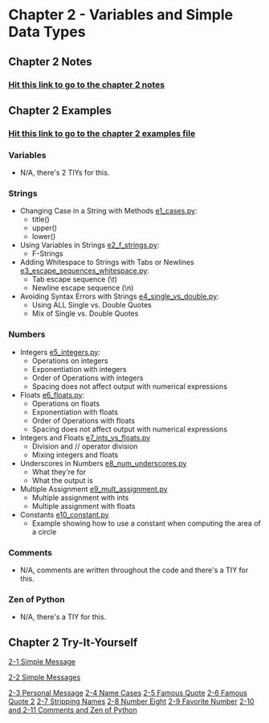 # Chapter 2 - Variables and Simple Data Types

## Chapter 2 Notes
### [Hit this link to go to the chapter 2 notes](https://github.com/chloenumber1/intro-python/blob/main/chapter_2/chapter_2_notes/chapter_2_notes.md)

## Chapter 2 Examples
### [Hit this link to go to the chapter 2 examples file](https://github.com/chloenumber1/intro-python/tree/main/chapter_2/chapter_2_examples)
### Variables
- N/A, there's 2 TIYs for this.
### Strings
- Changing Case in a String with Methods [e1_cases.py](https://github.com/chloenumber1/intro-python/blob/main/chapter_2/chapter_2_examples/e1_cases.py): 
    - title()
    - upper()
    - lower() 
- Using Variables in Strings [e2_f_strings.py](https://github.com/chloenumber1/intro-python/blob/main/chapter_2/chapter_2_examples/e2_f_strings.py): 
    - F-Strings
- Adding Whitespace to Strings with Tabs or Newlines [e3_escape_sequences_whitespace.py](https://github.com/chloenumber1/intro-python/blob/main/chapter_2/chapter_2_examples/e3_escape_sequences_whitespace.py):
    - Tab escape sequence (\t)
    - Newline escape sequence (\n)
- Avoiding Syntax Errors with Strings [e4_single_vs_double.py](https://github.com/chloenumber1/intro-python/blob/main/chapter_2/chapter_2_examples/e4_single_vs_double.py):
    - Using ALL Single vs. Double Quotes
    - Mix of Single vs. Double Quotes
### Numbers
- Integers [e5_integers.py](https://github.com/chloenumber1/intro-python/blob/main/chapter_2/chapter_2_examples/e5_integers.py):
    - Operations on integers
    - Exponentiation with integers
    - Order of Operations with integers
    - Spacing does not affect output with numerical expressions
- Floats [e6_floats.py](https://github.com/chloenumber1/intro-python/blob/main/chapter_2/chapter_2_examples/e6_floats.py):
    - Operations on floats
    - Exponentiation with floats
    - Order of Operations with floats
    - Spacing does not affect output with numerical expressions
- Integers and Floats [e7_ints_vs_floats.py](https://github.com/chloenumber1/intro-python/blob/main/chapter_2/chapter_2_examples/e7_ints_vs_floats.py)
    - Division and // operator division
    - Mixing integers and floats
- Underscores in Numbers [e8_num_underscores.py](https://github.com/chloenumber1/intro-python/blob/main/chapter_2/chapter_2_examples/e8_num_underscores.py)
    - What they're for
    - What the output is
- Multiple Assignment [e9_mult_assignment.py](https://github.com/chloenumber1/intro-python/blob/main/chapter_2/chapter_2_examples/e9_mult_assignment.py)
    - Multiple assignment with ints
    - Multiple assignment with floats
- Constants [e10_constant.py](https://github.com/chloenumber1/intro-python/blob/main/chapter_2/chapter_2_examples/e10_constant.py)
    - Example showing how to use a constant when computing the area of a circle
### Comments
- N/A, comments are written throughout the code and there's a TIY for this.
### Zen of Python
- N/A, there's a TIY for this.

## Chapter 2 Try-It-Yourself
[2-1 Simple Message](https://github.com/chloenumber1/intro-python/blob/main/chapter_2/ch_2_try_it_yourself/tiy_2_1_simple_message.py)

[2-2 Simple Messages](https://github.com/chloenumber1/intro-python/blob/main/chapter_2/ch_2_try_it_yourself/tiy_2_2_simple_messages.py)

[2-3 Personal Message](https://github.com/chloenumber1/intro-python/blob/main/chapter_2/ch_2_try_it_yourself/tiy_2_3_personal_message.py)
[2-4 Name Cases](https://github.com/chloenumber1/intro-python/blob/main/chapter_2/ch_2_try_it_yourself/tiy_2_4_name_cases.py)
[2-5 Famous Quote](https://github.com/chloenumber1/intro-python/blob/main/chapter_2/ch_2_try_it_yourself/tiy_2_5_famous_quote.py)
[2-6 Famous Quote 2](https://github.com/chloenumber1/intro-python/blob/main/chapter_2/ch_2_try_it_yourself/tiy_2_6_famous_quote_2.py)
[2-7 Stripping Names](https://github.com/chloenumber1/intro-python/blob/main/chapter_2/ch_2_try_it_yourself/tiy_2_7_stripping_names.py)
[2-8 Number Eight](https://github.com/chloenumber1/intro-python/blob/main/chapter_2/ch_2_try_it_yourself/tiy_2_8_number_8.py)
[2-9 Favorite Number](https://github.com/chloenumber1/intro-python/blob/main/chapter_2/ch_2_try_it_yourself/tiy_2_9_favorite_number.py)
[2-10 and 2-11 Comments and Zen of Python](https://github.com/chloenumber1/intro-python/blob/main/chapter_2/ch_2_try_it_yourself/tiy_2_10_11_comments_zen.py)
